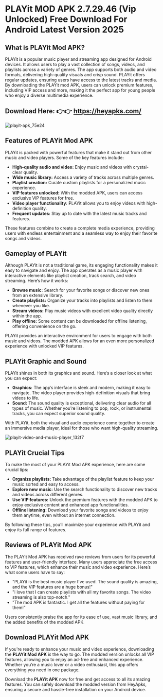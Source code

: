 # PLAYit MOD APK 2.7.29.46 (Vip Unlocked) Free Download For Android Latest Version 2025

## What is PLAYit Mod APK?

PLAYit is a popular music player and streaming app designed for Android devices. It allows users to play a vast collection of songs, videos, and playlists across a variety of genres. The app supports both audio and video formats, delivering high-quality visuals and crisp sound. PLAYit offers regular updates, ensuring users have access to the latest tracks and media. By downloading the PLAYit mod APK, users can unlock premium features, including VIP access and more, making it the perfect app for young people who enjoy a diverse multimedia experience.

## Download Here: 👉👉 https://heyapks.com/
![playit-apk_75e24](https://github.com/user-attachments/assets/47fd0abe-a428-4e9f-8c5d-f6a0001d13b1)

## Features of PLAYit Mod APK

PLAYit is packed with powerful features that make it stand out from other music and video players. Some of the key features include:

- **High-quality audio and video:** Enjoy music and videos with crystal-clear quality.
- **Wide music library:** Access a variety of tracks across multiple genres.
- **Playlist creation:** Curate custom playlists for a personalized music experience.
- **VIP features unlocked:** With the modded APK, users can access exclusive VIP features for free.
- **Video player functionality:** PLAYit allows you to enjoy videos with high-definition quality.
- **Frequent updates:** Stay up to date with the latest music tracks and features.

These features combine to create a complete media experience, providing users with endless entertainment and a seamless way to enjoy their favorite songs and videos.

## Gameplay of PLAYit

Although PLAYit is not a traditional game, its engaging functionality makes it easy to navigate and enjoy. The app operates as a music player with interactive elements like playlist creation, track search, and video streaming. Here’s how it works:

- **Browse music:** Search for your favorite songs or discover new ones from an extensive library.
- **Create playlists:** Organize your tracks into playlists and listen to them whenever you like.
- **Stream videos:** Play music videos with excellent video quality directly within the app.
- **Play offline:** Some content can be downloaded for offline listening, offering convenience on the go.

PLAYit provides an interactive environment for users to engage with both music and videos. The modded APK allows for an even more personalized experience with unlocked VIP features.

## PLAYit Graphic and Sound

PLAYit shines in both its graphics and sound. Here’s a closer look at what you can expect:

- **Graphics:** The app’s interface is sleek and modern, making it easy to navigate. The video player provides high-definition visuals that bring videos to life.
- **Sound:** The sound quality is exceptional, delivering clear audio for all types of music. Whether you’re listening to pop, rock, or instrumental tracks, you can expect superior sound quality.

With PLAYit, both the visual and audio experience come together to create an immersive media player, ideal for those who want high-quality streaming.

![playit-video-and-music-player_132f7](https://github.com/user-attachments/assets/e33c8a54-94c5-4836-b8f9-a932ba45da1e)

## PLAYit Crucial Tips

To make the most of your PLAYit Mod APK experience, here are some crucial tips:

- **Organize playlists:** Take advantage of the playlist feature to keep your music sorted and easy to access.
- **Explore new music:** Use the search functionality to discover new tracks and videos across different genres.
- **Use VIP features:** Unlock the premium features with the modded APK to enjoy exclusive content and enhanced app functionalities.
- **Offline listening:** Download your favorite songs and videos to enjoy them anytime, even without an internet connection.

By following these tips, you’ll maximize your experience with PLAYit and enjoy its full range of features.

## Reviews of PLAYit Mod APK

The PLAYit Mod APK has received rave reviews from users for its powerful features and user-friendly interface. Many users appreciate the free access to VIP features, which enhance their music and video experience. Here’s what some users have to say:

- "PLAYit is the best music player I've used. The sound quality is amazing, and the VIP features are a huge bonus!"
- "I love that I can create playlists with all my favorite songs. The video streaming is also top-notch."
- "The mod APK is fantastic. I get all the features without paying for them!"

Users consistently praise the app for its ease of use, vast music library, and the added benefits of the modded APK.

## Download PLAYit Mod APK

If you're ready to enhance your music and video experience, downloading the **PLAYit Mod APK** is the way to go. The modded version unlocks all VIP features, allowing you to enjoy an ad-free and enhanced experience. Whether you’re a music lover or a video enthusiast, this app offers everything you need in one package.

Download the **PLAYit APK** now for free and get access to all its amazing features. You can safely download the modded version from HeyApks, ensuring a secure and hassle-free installation on your Android device.
